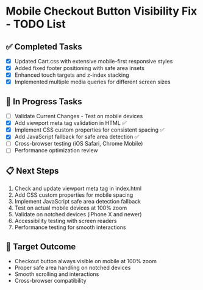 # Mobile Checkout Button Visibility Fix - TODO List

## ✅ Completed Tasks
- [x] Updated Cart.css with extensive mobile-first responsive styles
- [x] Added fixed footer positioning with safe area insets
- [x] Enhanced touch targets and z-index stacking
- [x] Implemented multiple media queries for different screen sizes

## 🔄 In Progress Tasks
- [ ] Validate Current Changes - Test on mobile devices
- [x] Add viewport meta tag validation in HTML ✅
- [x] Implement CSS custom properties for consistent spacing ✅
- [x] Add JavaScript fallback for safe area detection ✅
- [ ] Cross-browser testing (iOS Safari, Chrome Mobile)
- [ ] Performance optimization review

## 📋 Next Steps
1. Check and update viewport meta tag in index.html
2. Add CSS custom properties for mobile spacing
3. Implement JavaScript safe area detection fallback
4. Test on actual mobile devices at 100% zoom
5. Validate on notched devices (iPhone X and newer)
6. Accessibility testing with screen readers
7. Performance testing for smooth interactions

## 🎯 Target Outcome
- Checkout button always visible on mobile at 100% zoom
- Proper safe area handling on notched devices
- Smooth scrolling and interactions
- Cross-browser compatibility
